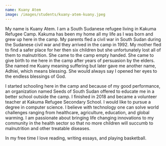 ```yaml
---
name: Kuany Atem
image: /images/students/kuany-atem-kuany.jpeg
---
```


My name is Kuany Atem. I am a South Sudanese refugee living in Kakuma Refugee Camp. Kakuma has been my home all my life as I was born and grew up here in the camp. My parents fled a civil war in South Sudan during the Sudanese civil war and they arrived in the camp in 1992. My mother fled to find a safer place for her then six children but she unfortunately lost all of them to malnutrition. She came to the camp empty handed. She came to give birth to me here in the camp after years of persuasion by the elders. She named me Kuany meaning suffering but later gave me another name, Adhiei, which means blessing. She would always say I opened her eyes to the endless blessings of God.

I started schooling here in the camp and because of my good performance, an organization named Seeds of South Sudan offered to educate me in a better school outside the camp. I finished in 2018 and became a volunteer teacher at Kakuma Refugee Secondary School. I would like to pursue a degree in computer science. I believe with technology one can solve world challenges ranging from healthcare, agriculture, education, and global warming. I am passionate about bringing life changing innovations to my community in the health sector so that no more children will succumb to malnutrition and other treatable diseases.

In my free time I love reading, writing essays, and playing basketball.
